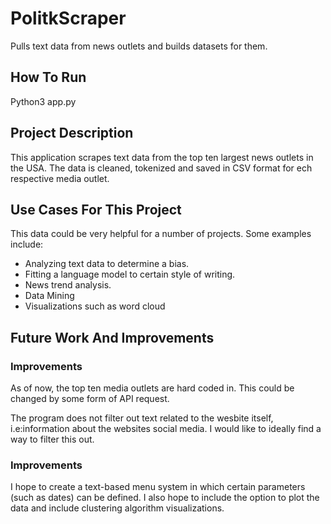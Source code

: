 # PolitkScraper
Pulls text data from news outlets and builds datasets for them.

## How To Run

Python3 app.py

## Project Description

This application scrapes text data from the top ten largest news outlets in the USA. The data is cleaned, tokenized and saved in CSV format for ech respective media outlet.

## Use Cases For This Project

This data could be very helpful for a number of projects. Some examples include: 
* Analyzing text data to determine a bias.
* Fitting a language model to certain style of writing.
* News trend analysis.
* Data Mining
* Visualizations such as word cloud

## Future Work And Improvements

### Improvements

As of now, the top ten media outlets are hard coded in. This could be changed by some form of API request. 

The program does not filter out text related to the wesbite itself, i.e:information about the websites social media. I would like to ideally find a way to filter this out.

### Improvements

I hope to create a text-based menu system in which certain parameters (such as dates) can be defined. I also hope to include the option to plot the data and include clustering algorithm visualizations.


